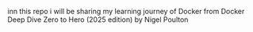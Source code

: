 inn this repo i will be sharing my learning journey of Docker from Docker Deep Dive Zero to Hero (2025 edition) by Nigel Poulton